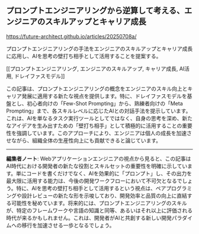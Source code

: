 ## プロンプトエンジニアリングから逆算して考える、エンジニアのスキルアップとキャリア成長

https://future-architect.github.io/articles/20250708a/

プロンプトエンジニアリングの手法をエンジニアのスキルアップとキャリア成長に応用し、AIを思考の壁打ち相手として活用することを提案する。

[[プロンプトエンジニアリング, エンジニアのスキルアップ, キャリア成長, AI活用, ドレイファスモデル]]

この記事は、プロンプトエンジニアリングの概念をエンジニアのスキル向上とキャリア発展に適用する新たな視点を提供します。特に、ドレイファスモデルを基盤とし、初心者向けの「Few-Shot Prompting」から、熟練者向けの「Meta Prompting」まで、各スキルレベルに応じたAIとの対話手法を提示しています。これは、AIを単なるタスク実行ツールとしてではなく、自身の思考を深め、新たなアイデアを生み出すための「壁打ち相手」として積極的に活用することの重要性を強調しています。このアプローチにより、エンジニアは個人の成長を加速させながら、組織全体の生産性向上にも貢献できると論じています。

---

**編集者ノート**: Webアプリケーションエンジニアの視点から見ると、この記事はAI時代における開発者の新たな役割とスキルセットの重要性を明確に示しています。単にコードを書くだけでなく、AIを効果的に「プロンプト」し、その出力を最大限に活用する能力は、今後の開発ワークフローにおいて不可欠となるでしょう。特に、AIを思考の壁打ち相手として活用するという視点は、ペアプログラミングや設計レビューの新たな形を示唆しており、開発効率と品質の向上に直結する可能性を秘めています。将来的には、プロンプトエンジニアリングのスキルが、特定のフレームワークや言語の知識と同等、あるいはそれ以上に評価される時代が来るかもしれません。これは、開発者がAIと共創する新しい開発パラダイムへの移行を加速させる一歩となるでしょう。